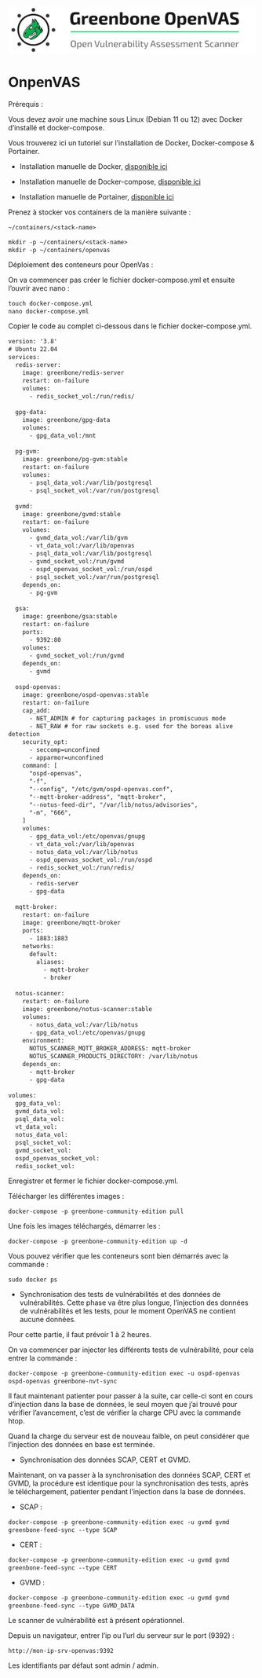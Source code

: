 ![OpenVAS](./images/OpenVAS.png)

# OnpenVAS

Prérequis :

Vous devez avoir une machine sous Linux (Debian 11 ou 12) avec Docker d’installé et docker-compose.

Vous trouverez ici un tutoriel sur l’installation de Docker, Docker-compose & Portainer.

- Installation manuelle de Docker, [disponible ici](https://github.com/0xCyberLiTech/Docker/blob/main/README.md#installation-manuelle-de-docker)

- Installation manuelle de Docker-compose, [disponible ici](https://github.com/0xCyberLiTech/Docker/blob/main/README.md#installation-manuelle-de-docker-compose)

- Installation manuelle de Portainer, [disponible ici](https://github.com/0xCyberLiTech/Docker/blob/main/README.md#mise-%C3%A0-jour-manuelle-de-portainer)

Prenez à stocker vos containers de la manière suivante :
```
~/containers/<stack-name>
```
```
mkdir -p ~/containers/<stack-name>
mkdir -p ~/containers/openvas
```
Déploiement des conteneurs pour OpenVas :

On va commencer pas créer le fichier docker-compose.yml et ensuite l’ouvrir avec nano :
```
touch docker-compose.yml
nano docker-compose.yml
```
Copier le code au complet ci-dessous dans le fichier docker-compose.yml.
```
version: '3.8'
# Ubuntu 22.04
services:
  redis-server:
    image: greenbone/redis-server
    restart: on-failure
    volumes:
      - redis_socket_vol:/run/redis/

  gpg-data:
    image: greenbone/gpg-data
    volumes:
      - gpg_data_vol:/mnt

  pg-gvm:
    image: greenbone/pg-gvm:stable
    restart: on-failure
    volumes:
      - psql_data_vol:/var/lib/postgresql
      - psql_socket_vol:/var/run/postgresql

  gvmd:
    image: greenbone/gvmd:stable
    restart: on-failure
    volumes:
      - gvmd_data_vol:/var/lib/gvm
      - vt_data_vol:/var/lib/openvas
      - psql_data_vol:/var/lib/postgresql
      - gvmd_socket_vol:/run/gvmd
      - ospd_openvas_socket_vol:/run/ospd
      - psql_socket_vol:/var/run/postgresql
    depends_on:
      - pg-gvm

  gsa:
    image: greenbone/gsa:stable
    restart: on-failure
    ports:
      - 9392:80
    volumes:
      - gvmd_socket_vol:/run/gvmd
    depends_on:
      - gvmd

  ospd-openvas:
    image: greenbone/ospd-openvas:stable
    restart: on-failure
    cap_add:
      - NET_ADMIN # for capturing packages in promiscuous mode
      - NET_RAW # for raw sockets e.g. used for the boreas alive detection
    security_opt:
      - seccomp=unconfined
      - apparmor=unconfined
    command: [
      "ospd-openvas",
      "-f",
      "--config", "/etc/gvm/ospd-openvas.conf",
      "--mqtt-broker-address", "mqtt-broker",
      "--notus-feed-dir", "/var/lib/notus/advisories",
      "-m", "666",
    ]
    volumes:
      - gpg_data_vol:/etc/openvas/gnupg
      - vt_data_vol:/var/lib/openvas
      - notus_data_vol:/var/lib/notus
      - ospd_openvas_socket_vol:/run/ospd
      - redis_socket_vol:/run/redis/
    depends_on:
      - redis-server
      - gpg-data

  mqtt-broker:
    restart: on-failure
    image: greenbone/mqtt-broker
    ports:
      - 1883:1883
    networks:
      default:
        aliases:
          - mqtt-broker
          - broker

  notus-scanner:
    restart: on-failure
    image: greenbone/notus-scanner:stable
    volumes:
      - notus_data_vol:/var/lib/notus
      - gpg_data_vol:/etc/openvas/gnupg
    environment:
      NOTUS_SCANNER_MQTT_BROKER_ADDRESS: mqtt-broker
      NOTUS_SCANNER_PRODUCTS_DIRECTORY: /var/lib/notus
    depends_on:
      - mqtt-broker
      - gpg-data

volumes:
  gpg_data_vol:
  gvmd_data_vol:
  psql_data_vol:
  vt_data_vol:
  notus_data_vol:
  psql_socket_vol:
  gvmd_socket_vol:
  ospd_openvas_socket_vol:
  redis_socket_vol:

```
Enregistrer et fermer le fichier docker-compose.yml.

Télécharger les différentes images :
```
docker-compose -p greenbone-community-edition pull
```
Une fois les images téléchargés, démarrer les :
```
docker-compose -p greenbone-community-edition up -d
```
Vous pouvez vérifier que les conteneurs sont bien démarrés avec la commande :
```
sudo docker ps
```
- Synchronisation des tests de vulnérabilités et des données de vulnérabilités. Cette phase va être plus longue, l’injection des données de vulnérabilités et les tests, pour le moment OpenVAS ne contient aucune données.

Pour cette partie, il faut prévoir 1 à 2 heures.

On va commencer par injecter les différents tests de vulnérabilité, pour cela entrer la commande :
```
docker-compose -p greenbone-community-edition exec -u ospd-openvas ospd-openvas greenbone-nvt-sync
```
Il faut maintenant patienter pour passer à la suite, car celle-ci sont en cours d’injection dans la base de données, le seul moyen que j’ai trouvé pour vérifier l’avancement, c’est de vérifier la charge CPU avec la commande htop.

Quand la charge du serveur est de nouveau faible, on peut considérer que l’injection des données en base est terminée.

- Synchronisation des données SCAP, CERT et GVMD.

Maintenant, on va passer à la synchronisation des données SCAP, CERT et GVMD, la procédure est identique pour la synchronisation des tests, après le téléchargement, patienter pendant l’injection dans la base de données.

- SCAP :
```
docker-compose -p greenbone-community-edition exec -u gvmd gvmd greenbone-feed-sync --type SCAP
```
- CERT :
```
docker-compose -p greenbone-community-edition exec -u gvmd gvmd greenbone-feed-sync --type CERT
```
- GVMD :
```
docker-compose -p greenbone-community-edition exec -u gvmd gvmd greenbone-feed-sync --type GVMD_DATA
```
Le scanner de vulnérabilité est à présent opérationnel.

Depuis un navigateur, entrer l’ip ou l’url du serveur sur le port (9392) :
```
http://mon-ip-srv-openvas:9392
```

Les identifiants par défaut sont admin / admin.

